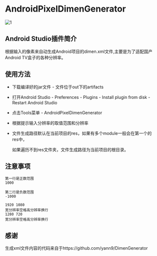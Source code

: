 # AndroidPixelDimenGenerator

![1](https://github.com/succlz123/AndroidPixelDimenGenerator/blob/master/snapshot/1.webp "")

## Android Studio插件简介
根据输入的像素来自动生成Android项目的dimen.xml文件,主要是为了适配国产Android TV盒子的各种分辨率。

## 使用方法
- 下载编译好的jar文件 - 文件位于out下的artifacts

- 打开Android Studio - Preferences - Plugins - Install plugin from disk - Restart Android Studio

- 点击Tools菜单 - AndroidPixelDimenGenerator

- 根据提示输入分辨率的取值范围和分辨率

- 文件生成路径默认在当前项目的res，如果有多个module一般会在第一个的res中，

  如果遍历不到res文件夹，文件生成路径为当前项目的根目录。

## 注意事项
```
第一行是正数范围
1000
```

```
第二行是负数范围
-1000
```

```
1920 1080
宽分辨率空格高分辨率换行
1280 720
宽分辨率空格高分辨率换行
```

## 感谢
生成xml文件内容的代码来自于https://github.com/yann9/DimenGenerator
